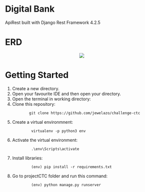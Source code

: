 # Digital Bank

ApiRest built with Django Rest Framework 4.2.5
# ERD
<p align="center">
           <img src="https://lucid.app/publicSegments/view/f56589fc-8908-4c80-9de7-cb3e682dfdb9/image.png"/>
</p>

# Getting Started
1) Create a new directory.
2) Open your favourite IDE and then open your directory. 
3) Open the terminal in working directory:
4) Clone this repository:
```
           git clone https://github.com/jewelazo/challenge-ctc
```
5) Create a virtual environmnent:
```
            virtualenv -p python3 env
```
6) Activate the virtual environment:
```
            .\env\Scripts\activate
```

7) Install libraries:
```
            (env) pip install -r requirements.txt
```
8) Go to projectCTC folder and run this command:
```
            (env) python manage.py runserver
```
  
